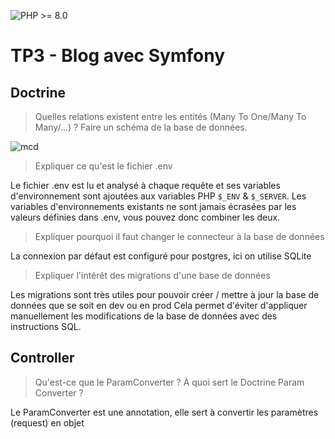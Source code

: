 ![PHP >= 8.0](https://img.shields.io/badge/php-%3E%3D%208.0-8892BF.svg)

# TP3 - Blog avec Symfony

## Doctrine
> Quelles relations existent entre les entités (Many To One/Many To Many/...) ?
Faire un schéma de la base de données.

![mcd](https://nathan-cuvellier.fr/img/mcd_tp3.png)


> Expliquer ce qu'est le fichier .env

Le fichier .env est lu et analysé à chaque requête et ses variables d'environnement sont ajoutées aux variables PHP `$_ENV` & `$_SERVER`. Les variables d'environnements existants ne sont jamais écrasées par les valeurs définies dans .env, vous pouvez donc combiner les deux.

> Expliquer pourquoi il faut changer le connecteur à la base de données

La connexion par défaut est configuré pour postgres, ici on utilise SQLite

> Expliquer l'intérêt des migrations d'une base de données

Les migrations sont très utiles pour pouvoir créer / mettre à jour la base de données que se soit en dev ou en prod
Cela permet d'éviter d'appliquer manuellement les modifications de la base de données avec des instructions SQL.

## Controller

> Qu'est-ce que le ParamConverter ? À quoi sert le Doctrine Param Converter ?

Le ParamConverter est une annotation, elle sert à convertir les paramètres (request) en objet
